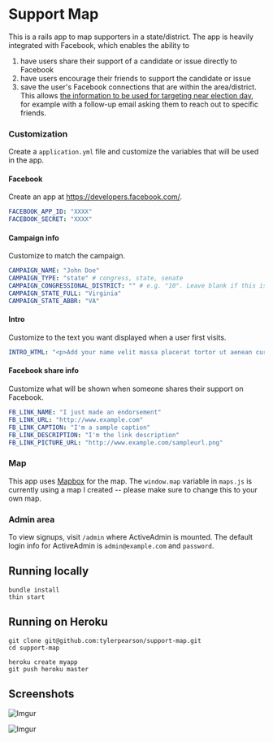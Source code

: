 # Support Map

This is a rails app to map supporters in a state/district. The app is heavily integrated with Facebook, which enables the ability to

1. have users share their support of a candidate or issue directly to Facebook
2. have users encourage their friends to support the candidate or issue
3. save the user's Facebook connections that are within the area/district. This allows [the information to be used for targeting near election day](http://swampland.time.com/2012/11/20/friended-how-the-obama-campaign-connected-with-young-voters/), for example with a follow-up email asking them to reach out to specific friends.

### Customization

Create a `application.yml` file and customize the variables that will be used in the app.

#### Facebook

Create an app at https://developers.facebook.com/.

```yml
FACEBOOK_APP_ID: "XXXX"
FACEBOOK_SECRET: "XXXX"
```

#### Campaign info

Customize to match the campaign.

```yml
CAMPAIGN_NAME: "John Doe"
CAMPAIGN_TYPE: "state" # congress, state, senate
CAMPAIGN_CONGRESSIONAL_DISTRICT: "" # e.g. "10". Leave blank if this isn't a congressional race. Use a string instead of a number
CAMPAIGN_STATE_FULL: "Virginia"
CAMPAIGN_STATE_ABBR: "VA"
```

#### Intro

Customize to the text you want displayed when a user first visits.

```yml
INTRO_HTML: "<p>Add your name velit massa placerat tortor ut aenean cursus nec, magna eu ac.</p>"
```

#### Facebook share info

Customize what will be shown when someone shares their support on Facebook.

```yml
FB_LINK_NAME: "I just made an endorsement"
FB_LINK_URL: "http://www.example.com"
FB_LINK_CAPTION: "I'm a sample caption"
FB_LINK_DESCRIPTION: "I'm the link description"
FB_LINK_PICTURE_URL: "http://www.example.com/sampleurl.png"
```

### Map

This app uses [Mapbox](https://www.mapbox.com/) for the map. The `window.map` variable in `maps.js` is currently using a map I created -- please make sure to change this to your own map.

### Admin area

To view signups, visit `/admin` where ActiveAdmin is mounted. The default login info for ActiveAdmin is `admin@example.com` and `password`.

## Running locally

```
bundle install
thin start
```

## Running on Heroku

```
git clone git@github.com:tylerpearson/support-map.git
cd support-map

heroku create myapp
git push heroku master
```

## Screenshots

![Imgur](http://i.imgur.com/TdVgyBR.png)

![Imgur](http://i.imgur.com/wkbmMyR.png)